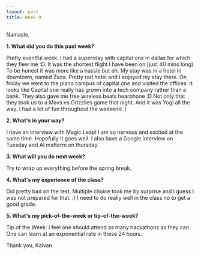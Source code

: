 ```yaml
---
layout: post
title: Week 9
---
```


Namaste,

**1. What did you do this past week?**

Pretty eventful week. I had a superrday with capital one in dallas for which they flew me :D.
It was the shortest flight I have been on (just 40 mins long). To be honest it was more like a hassle but eh.
My stay was in a hotel in downtown, named Zaza. Pretty rad hotel and I enjoyed my stay there.
On friday we went to the plano campus of capital one and visited the offices.
It looks like Capital one really has grown into a tech company rather than a bank. They also gave me free wireless beats hearphone :D
Not only that they took us to a Mavs vs Grizzlies game that night. And it was Yogi all the way. I had a lot of fun throughout the weekend :)

**2. What's in your way?**

I have an interview with Magic Leap! I am so nervous and excited at the same time. Hopefully it goes well.
I also have a Google interview on Tuesday and AI midterm on thursday.

**3. What will you do next week?**

Try to wrap up everything before the spring break.

**4. What's my experience of the class?**

Did pretty bad on the test. Multiple choice took me by surprise and I guess I was not prepared for that. :(
I need to do really well in the class no to get a good grade.

**5. What's my pick-of-the-week or tip-of-the-week?**

Tip of the Week: I feel one should attend as many hackathons as they can. One can learn at an exponential rate in these 24 hours.

Thank you,
Kaivan
